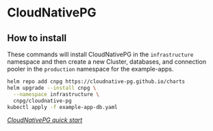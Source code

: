 # CloudNativePG

## How to install

These commands will install CloudNativePG in the `infrastructure` namespace and then create a new Cluster, databases, and connection pooler in the `production` namespace for the example-apps.

```bash
helm repo add cnpg https://cloudnative-pg.github.io/charts
helm upgrade --install cnpg \
  --namespace infrastructure \
  cnpg/cloudnative-pg
kubectl apply -f example-app-db.yaml
```
*[CloudNativePG quick start](https://cloudnative-pg.io/documentation/current/quickstart/)*